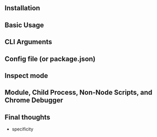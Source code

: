 ## Installation

## Basic Usage

## CLI Arguments

## Config file (or package.json)

## Inspect mode

## Module, Child Process, Non-Node Scripts, and Chrome Debugger

## Final thoughts
- specificity

<!-- ## Installation

## Common Usage

## Basic Usage - Tier 1

- nodemon
- nodemon with arguments

## Intermediate Usage - Tier 2

- nodemon with package.json config
- nodemon with nodemon.json config

## Advanced Usage - Tier 3

- nodemon with events
- nodemon on other executable types
- nodemon as a module

## Final Thoughts -->
